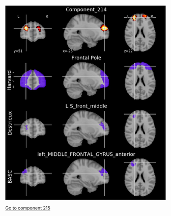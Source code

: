 ![214](preliminary/214.jpg "Component 214")

[Go to component 215](https://parietal-inria.github.io/MODL_atlas/256/215 "Component 215")
